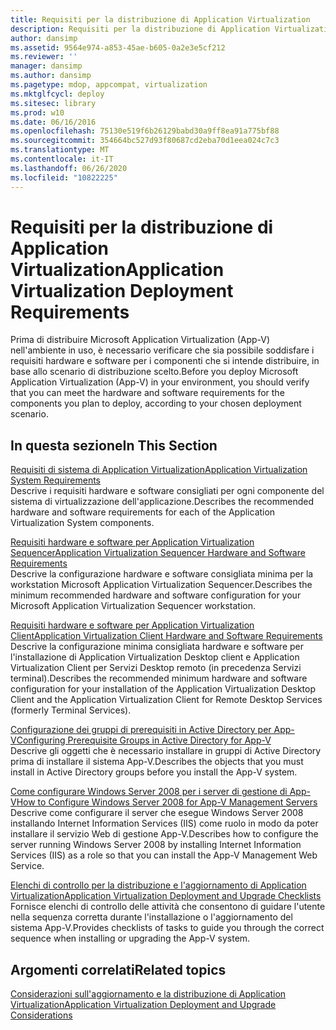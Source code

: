 ```yaml
---
title: Requisiti per la distribuzione di Application Virtualization
description: Requisiti per la distribuzione di Application Virtualization
author: dansimp
ms.assetid: 9564e974-a853-45ae-b605-0a2e3e5cf212
ms.reviewer: ''
manager: dansimp
ms.author: dansimp
ms.pagetype: mdop, appcompat, virtualization
ms.mktglfcycl: deploy
ms.sitesec: library
ms.prod: w10
ms.date: 06/16/2016
ms.openlocfilehash: 75130e519f6b26129babd30a9ff8ea91a775bf88
ms.sourcegitcommit: 354664bc527d93f80687cd2eba70d1eea024c7c3
ms.translationtype: MT
ms.contentlocale: it-IT
ms.lasthandoff: 06/26/2020
ms.locfileid: "10822225"
---
```

# <span data-ttu-id="0d629-103">Requisiti per la distribuzione di Application Virtualization</span><span class="sxs-lookup"><span data-stu-id="0d629-103">Application Virtualization Deployment Requirements</span></span>


<span data-ttu-id="0d629-104">Prima di distribuire Microsoft Application Virtualization (App-V) nell'ambiente in uso, è necessario verificare che sia possibile soddisfare i requisiti hardware e software per i componenti che si intende distribuire, in base allo scenario di distribuzione scelto.</span><span class="sxs-lookup"><span data-stu-id="0d629-104">Before you deploy Microsoft Application Virtualization (App-V) in your environment, you should verify that you can meet the hardware and software requirements for the components you plan to deploy, according to your chosen deployment scenario.</span></span>

## <span data-ttu-id="0d629-105">In questa sezione</span><span class="sxs-lookup"><span data-stu-id="0d629-105">In This Section</span></span>


<a href="" id="application-virtualization-system-requirements"></a>[<span data-ttu-id="0d629-106">Requisiti di sistema di Application Virtualization</span><span class="sxs-lookup"><span data-stu-id="0d629-106">Application Virtualization System Requirements</span></span>](application-virtualization-system-requirements.md)  
<span data-ttu-id="0d629-107">Descrive i requisiti hardware e software consigliati per ogni componente del sistema di virtualizzazione dell'applicazione.</span><span class="sxs-lookup"><span data-stu-id="0d629-107">Describes the recommended hardware and software requirements for each of the Application Virtualization System components.</span></span>

<a href="" id="application-virtualization-sequencer-hardware-and-software-requirements"></a>[<span data-ttu-id="0d629-108">Requisiti hardware e software per Application Virtualization Sequencer</span><span class="sxs-lookup"><span data-stu-id="0d629-108">Application Virtualization Sequencer Hardware and Software Requirements</span></span>](application-virtualization-sequencer-hardware-and-software-requirements.md)  
<span data-ttu-id="0d629-109">Descrive la configurazione hardware e software consigliata minima per la workstation Microsoft Application Virtualization Sequencer.</span><span class="sxs-lookup"><span data-stu-id="0d629-109">Describes the minimum recommended hardware and software configuration for your Microsoft Application Virtualization Sequencer workstation.</span></span>

<a href="" id="application-virtualization-client-hardware-and-software-requirements"></a>[<span data-ttu-id="0d629-110">Requisiti hardware e software per Application Virtualization Client</span><span class="sxs-lookup"><span data-stu-id="0d629-110">Application Virtualization Client Hardware and Software Requirements</span></span>](application-virtualization-client-hardware-and-software-requirements.md)  
<span data-ttu-id="0d629-111">Descrive la configurazione minima consigliata hardware e software per l'installazione di Application Virtualization Desktop client e Application Virtualization Client per Servizi Desktop remoto (in precedenza Servizi terminal).</span><span class="sxs-lookup"><span data-stu-id="0d629-111">Describes the recommended minimum hardware and software configuration for your installation of the Application Virtualization Desktop Client and the Application Virtualization Client for Remote Desktop Services (formerly Terminal Services).</span></span>

<a href="" id="configuring-prerequisite-groups-in-active-directory-for-app-v"></a>[<span data-ttu-id="0d629-112">Configurazione dei gruppi di prerequisiti in Active Directory per App-V</span><span class="sxs-lookup"><span data-stu-id="0d629-112">Configuring Prerequisite Groups in Active Directory for App-V</span></span>](configuring-prerequisite-groups-in-active-directory-for-app-v.md)  
<span data-ttu-id="0d629-113">Descrive gli oggetti che è necessario installare in gruppi di Active Directory prima di installare il sistema App-V.</span><span class="sxs-lookup"><span data-stu-id="0d629-113">Describes the objects that you must install in Active Directory groups before you install the App-V system.</span></span>

<a href="" id="how-to-configure-windows-server-2008-for-app-v-management-servers"></a>[<span data-ttu-id="0d629-114">Come configurare Windows Server 2008 per i server di gestione di App-V</span><span class="sxs-lookup"><span data-stu-id="0d629-114">How to Configure Windows Server 2008 for App-V Management Servers</span></span>](how-to-configure-windows-server-2008-for-app-v-management-servers.md)  
<span data-ttu-id="0d629-115">Descrive come configurare il server che esegue Windows Server 2008 installando Internet Information Services (IIS) come ruolo in modo da poter installare il servizio Web di gestione App-V.</span><span class="sxs-lookup"><span data-stu-id="0d629-115">Describes how to configure the server running Windows Server 2008 by installing Internet Information Services (IIS) as a role so that you can install the App-V Management Web Service.</span></span>

<a href="" id="application-virtualization-deployment-and-upgrade-checklists"></a>[<span data-ttu-id="0d629-116">Elenchi di controllo per la distribuzione e l'aggiornamento di Application Virtualization</span><span class="sxs-lookup"><span data-stu-id="0d629-116">Application Virtualization Deployment and Upgrade Checklists</span></span>](application-virtualization-deployment-and-upgrade-checklists.md)  
<span data-ttu-id="0d629-117">Fornisce elenchi di controllo delle attività che consentono di guidare l'utente nella sequenza corretta durante l'installazione o l'aggiornamento del sistema App-V.</span><span class="sxs-lookup"><span data-stu-id="0d629-117">Provides checklists of tasks to guide you through the correct sequence when installing or upgrading the App-V system.</span></span>

## <span data-ttu-id="0d629-118">Argomenti correlati</span><span class="sxs-lookup"><span data-stu-id="0d629-118">Related topics</span></span>


[<span data-ttu-id="0d629-119">Considerazioni sull'aggiornamento e la distribuzione di Application Virtualization</span><span class="sxs-lookup"><span data-stu-id="0d629-119">Application Virtualization Deployment and Upgrade Considerations</span></span>](application-virtualization-deployment-and-upgrade-considerations.md)

 

 





